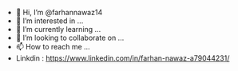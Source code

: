 - 👋 Hi, I’m @farhannawaz14
- 👀 I’m interested in ...
- 🌱 I’m currently learning ...
- 💞️ I’m looking to collaborate on ...
- 📫 How to reach me ...
- Linkdin : https://www.linkedin.com/in/farhan-nawaz-a79044231/

<!---
farhannawaz14/farhannawaz14 is a ✨ special ✨ repository because its `README.md` (this file) appears on your GitHub profile.
You can click the Preview link to take a look at your changes.
--->
